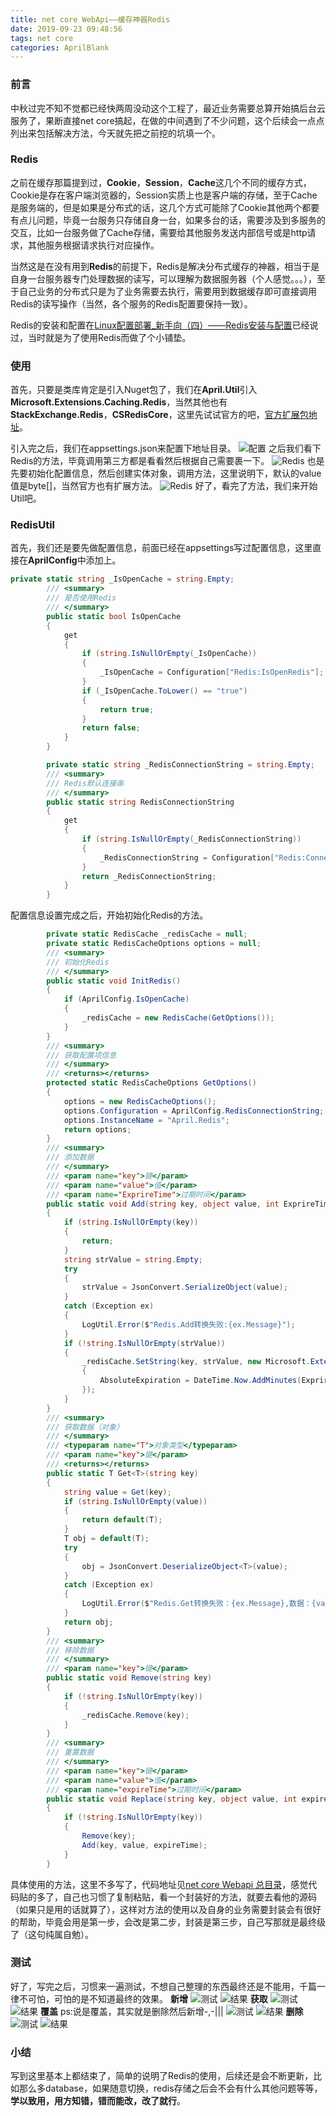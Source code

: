 ```yaml
---
title: net core WebApi——缓存神器Redis
date: 2019-09-23 09:48:56
tags: net core
categories: AprilBlank
---
```


### 前言
中秋过完不知不觉都已经快两周没动这个工程了，最近业务需要总算开始搞后台云服务了，果断直接net core搞起，在做的中间遇到了不少问题，这个后续会一点点列出来包括解决方法，今天就先把之前挖的坑填一个。

### Redis
之前在缓存那篇提到过，**Cookie**，**Session**，**Cache**这几个不同的缓存方式，Cookie是存在客户端浏览器的，Session实质上也是客户端的存储，至于Cache是服务端的，但是如果是分布式的话，这几个方式可能除了Cookie其他两个都要有点儿问题，毕竟一台服务只存储自身一台，如果多台的话，需要涉及到多服务的交互，比如一台服务做了Cache存储，需要给其他服务发送内部信号或是http请求，其他服务根据请求执行对应操作。

当然这是在没有用到**Redis**的前提下，Redis是解决分布式缓存的神器，相当于是自身一台服务器专门处理数据的读写，可以理解为数据服务器（个人感觉。。。），至于自己业务的分布式只是为了业务需要去执行，需要用到数据缓存即可直接调用Redis的读写操作（当然，各个服务的Redis配置要保持一致）。

Redis的安装和配置在[Linux配置部署_新手向（四）——Redis安装与配置](/2019/09/12/vmware-redis/)已经说过，当时就是为了使用Redis而做了个小铺垫。

### 使用
首先，只要是类库肯定是引入Nuget包了，我们在**April.Util**引入**Microsoft.Extensions.Caching.Redis**，当然其他也有**StackExchange.Redis**，**CSRedisCore**，这里先试试官方的吧，[官方扩展包地址](https://github.com/aspnet/Extensions/tree/9bc79b2f25a3724376d7af19617c33749a30ea3a)。

引入完之后，我们在appsettings.json来配置下地址目录。
![配置](net-core-redis/1.png)
之后我们看下Redis的方法，毕竟调用第三方都是看看然后根据自己需要裹一下。
![Redis](net-core-redis/2.png)
也是先要初始化配置信息，然后创建实体对象，调用方法，这里说明下，默认的value值是byte[]，当然官方也有扩展方法。
![Redis](net-core-redis/3.png)
好了，看完了方法，我们来开始Util吧。

### RedisUtil
首先，我们还是要先做配置信息，前面已经在appsettings写过配置信息，这里直接在**AprilConfig**中添加上。
```csharp
private static string _IsOpenCache = string.Empty;
        /// <summary>
        /// 是否使用Redis
        /// </summary>
        public static bool IsOpenCache
        {
            get
            {
                if (string.IsNullOrEmpty(_IsOpenCache))
                {
                    _IsOpenCache = Configuration["Redis:IsOpenRedis"];
                }
                if (_IsOpenCache.ToLower() == "true")
                {
                    return true;
                }
                return false;
            }
        }

        private static string _RedisConnectionString = string.Empty;
        /// <summary>
        /// Redis默认连接串
        /// </summary>
        public static string RedisConnectionString
        {
            get
            {
                if (string.IsNullOrEmpty(_RedisConnectionString))
                {
                    _RedisConnectionString = Configuration["Redis:ConnectionString"];
                }
                return _RedisConnectionString;
            }
        }
```

配置信息设置完成之后，开始初始化Redis的方法。
```csharp
        private static RedisCache _redisCache = null;
        private static RedisCacheOptions options = null;
        /// <summary>
        /// 初始化Redis
        /// </summary>
        public static void InitRedis()
        {
            if (AprilConfig.IsOpenCache)
            {
                _redisCache = new RedisCache(GetOptions());
            }
        }
        /// <summary>
        /// 获取配置项信息
        /// </summary>
        /// <returns></returns>
        protected static RedisCacheOptions GetOptions()
        {
            options = new RedisCacheOptions();
            options.Configuration = AprilConfig.RedisConnectionString;
            options.InstanceName = "April.Redis";
            return options;
        }
        /// <summary>
        /// 添加数据
        /// </summary>
        /// <param name="key">键</param>
        /// <param name="value">值</param>
        /// <param name="ExprireTime">过期时间</param>
        public static void Add(string key, object value, int ExprireTime = 10)
        {
            if (string.IsNullOrEmpty(key))
            {
                return;
            }
            string strValue = string.Empty;
            try
            {
                strValue = JsonConvert.SerializeObject(value);
            }
            catch (Exception ex)
            {
                LogUtil.Error($"Redis.Add转换失败:{ex.Message}");
            }
            if (!string.IsNullOrEmpty(strValue))
            {
                _redisCache.SetString(key, strValue, new Microsoft.Extensions.Caching.Distributed.DistributedCacheEntryOptions()
                {
                    AbsoluteExpiration = DateTime.Now.AddMinutes(ExprireTime)
                });
            }
        }
        /// <summary>
        /// 获取数据（对象）
        /// </summary>
        /// <typeparam name="T">对象类型</typeparam>
        /// <param name="key">键</param>
        /// <returns></returns>
        public static T Get<T>(string key)
        {
            string value = Get(key);
            if (string.IsNullOrEmpty(value))
            {
                return default(T);
            }
            T obj = default(T);
            try
            {
                obj = JsonConvert.DeserializeObject<T>(value);
            }
            catch (Exception ex)
            {
                LogUtil.Error($"Redis.Get转换失败：{ex.Message},数据：{value}");
            }
            return obj;
        }
        /// <summary>
        /// 移除数据
        /// </summary>
        /// <param name="key">键</param>
        public static void Remove(string key)
        {
            if (!string.IsNullOrEmpty(key))
            {
                _redisCache.Remove(key);
            }
        }
        /// <summary>
        /// 重置数据
        /// </summary>
        /// <param name="key">键</param>
        /// <param name="value">值</param>
        /// <param name="expireTime">过期时间</param>
        public static void Replace(string key, object value, int expireTime = 10)
        {
            if (!string.IsNullOrEmpty(key))
            {
                Remove(key);
                Add(key, value, expireTime);
            }
        }
```

具体使用的方法，这里不多写了，代码地址见[net core Webapi 总目录](/2019/07/19/net-core-webapi-main/)，感觉代码贴的多了，自己也习惯了复制粘贴，看一个封装好的方法，就要去看他的源码（如果只是用的话就算了），这样对方法的使用以及自身的业务需要封装会有很好的帮助，毕竟会用是第一步，会改是第二步，封装是第三步，自己写那就是最终级了（这句纯属自勉）。

### 测试
好了，写完之后，习惯来一遍测试，不想自己整理的东西最终还是不能用，千篇一律不可怕，可怕的是不知道最终的效果。
**新增**
![测试](net-core-redis/4.png)
![结果](net-core-redis/5.png)
**获取**
![测试](net-core-redis/6.png)
![结果](net-core-redis/7.png)
**覆盖**
ps:说是覆盖，其实就是删除然后新增-,-|||
![测试](net-core-redis/8.png)
![结果](net-core-redis/9.png)
**删除**
![测试](net-core-redis/10.png)
![结果](net-core-redis/11.png)

### 小结
写到这里基本上都结束了，简单的说明了Redis的使用，后续还是会不断更新，比如那么多database，如果随意切换，redis存储之后会不会有什么其他问题等等，**学以致用，用方知错，错而能改，改了就行**。
